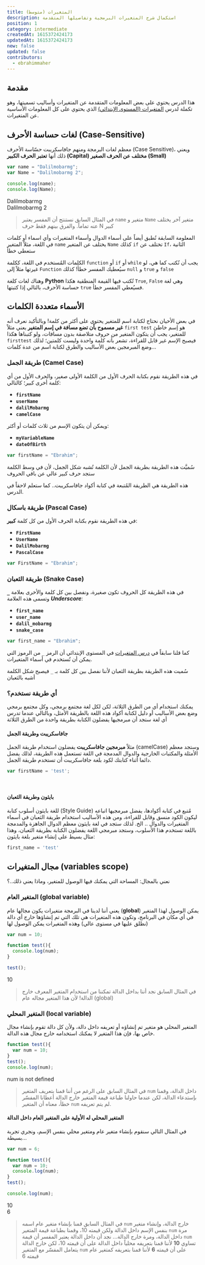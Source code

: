 ```yaml
---
title: المتغيرات (متوسط)
description: استكمال شرح المتغيرات البرمجية وتفاصيلها المتقدمة
position: 1
category: intermediate
createdAt: 1615372424173
updatedAt: 1615372424173
new: false
updated: false
contributors:
  - ebrahimmaher
---
```


## مقدمة
هذا الدرس يحتوي على بعض المعلومات المتقدمة عن المتغيرات وأساليب تسميتها، وهو تكملة لدرس [المتغيرات (المستوى اﻹبتدائي)](/tutorials/algorithms/fundamentals/variables) الذي يحتوي على كل المعلومات اﻷساسية عن المتغيرات.

## لغات حساسة اﻷحرف (Case-Sensitive)
معظم لغات البرمجة ومنهم جافاسكريبت حسّاسة اﻷحرف (Case Sensitive)، ويعني ذلك أنها **تعتبر الحرف الكبير (Capital) مختلف عن الحرف الصغير (Small)**

```js
var name = "Dalilmobarmg";
var Name = "Dalilmobarmg 2";

console.log(name);
console.log(Name);
```
<code-result>
Dalilmobarmg
<br>
Dalilmobarmg 2
</code-result>

> في المثال السابق نستنتج أن المفسر يعتبر `name` متغير و `Name` متغير آخر يختلف عنه تماماً. والفرق بينهم فقط حرف N كبير

<base-alert type="info">

المعلومة السابقة تُطبق أيضاً على أسماء الدوال وأسماء المتغيرات وأي اسماء أو كلمات في اللغة، مثلاً المتغير `name` يختلف عن المتغير `Name`
كذلك `if` تختلف عن `If`، الثانية ستعطي خطأ

</base-alert>

<base-alert type="warning">

الكلمات المُستخدم في اللغة، ككلمة `function` أو `if` أو `while` يجب أن تُكتب كما هي، لو غيرتها مثلاً إلى `Function` سيُعطيك المفسر خطأ! كذلك `null` و `true` و `false`

وهناك لغات كلغة **Python** تُكتب فيها القيمة المنطقية هكذا `True`, `False` وهي لغة حساسة اﻷحرف، بالتالي إذا كتبتها `true` فسيُعطي المفسر خطأ.

</base-alert>



## اﻷسماء متعددة الكلمات
في بعض اﻷحيان نحتاج لكتابة اسم للمتغير يحتوي على أكثر من كلمة! وبالتأكيد نعرف أنه **غير مسموح بأن تضع مسافة في إسم المتغير** يعني مثلاً `first test` هو إسم خاطئ للمتغير، يجب أن يتكون المتغير من حروف متلاصقة بدون مسافات، ولو كتبناها هكذا `firsttest` فيصبح اﻹسم غير قابل للقراءة، تشعر بأنه كلمة واحدة وليست كلمتين؛ لذلك وضع المبرمجين بعض الأساليب والطرق لكتابة اسم من عدة كلمات...

### طريقة الجمل (Camel Case)
في هذه الطريقة نقوم بكتابة الحرف اﻷول من الكلمة اﻷولى صغير، والحرف اﻷول من أي كلمة أخرى كبير؛ كالتالي:
- **`firstName`**
- **`userName`**
- **`dalilMobarmg`**
- **`camelCase`**

ويمكن أن يتكون اﻹسم من ثلاث كلمات أو أكثر:
- **`myVariableName`**
- **`dateOfBirth`**

```js
var firstName = "Ebrahim";
```

<base-alert type="tip">
سُميَّت هذه الطريقة بطريقة الجمل ﻷن الكلمة تُشبه شكل الجمل، ﻷن في وسط الكلمة ستجد حرف كبير عالي عن باقي الحروف
</base-alert>

<base-alert type="star">

هذه الطريقة هي الطريقة المُتبعة في كتابة أكواد جافاسكريبت.. كما ستعلم لاحقاً في الدرس.

</base-alert>

### طريقة باسكال (Pascal Case)
في هذه الطريقة نقوم بكتابة الحرف اﻷول من كل كلمة **كبير**:
- **`FirstName`**
- **`UserName`**
- **`DalilMobarmg`**
- **`PascalCase`**


```js
var FirstName = "Ebrahim";
```

### طريقة الثعبان (Snake Case)
في هذه الطريقة كل الحروف تكون صغيرة، ونفصل بين كل كلمة واﻷخرى بعلامة **`_`** وتسمى هذه العلامة ***Underscore***:
- **`first_name`**
- **`user_name`**
- **`dalil_mobarmg`**
- **`snake_case`**

```js
var first_name = "Ebrahim";
```

<base-alert type="info">

كما قلنا سابقاً في [درس المتغيرات](/tutorials/algorithms/fundamentals/variables) في المستوى اﻹبتدائي أن الرمز `_` من الرموز التي يمكن أن تُستخدم في أسماء المتغيرات.

</base-alert>

<base-alert type="tip">

سُميت هذه الطريقة بطريقة الثعبان ﻷننا نفصل بين كل كلمة بـ `_` فيصبح شكل الكلمة أشبه بالثعبان

</base-alert>

### أي طريقة نستخدم؟
يمكنك استخدام أي من الطرق الثلاثة، لكن لكل لغة مجتمع برمجي، وكل مجتمع برمجي وضع بعض اﻷساليب أو دليل لكتابة أكواد هذه اللغة بالطريقة اﻷمثل، وبالتالي عندما تدرس أي لغة ستجد أن مبرمجيها يفضلون الكتابة بطريقة واحدة من الطرق الثلاثة

#### جافاسكريبت وطريقة الجمل
مثلاً **مبرمجين جافاسكريبت** يفضلون استخدام طريقة الجمل (camelCase) وستجد معظم الأمثلة والمكتبات الخارجية والدوال المدمجة في اللغة تستعمل هذه الطريقة، لذلك يفضل دائما أثناء كتابتك لكود بلغة جافاسكريبت أن تستخدم طريقة الجمل.
```js
var firstName = 'test';
```
<br>

#### بايثون وطريقة الثعبان
للغة بايثون أسلوب كتابة (Style Guide) مُتبع في كتابة أكوادها، يفضل مبرمجيها اتباعه ليكون الكود منسق وقابل للقراءة، ومن هذه اﻷساليب استخدام طريقة الثعبان في أسماء المتغيرات والدوال .. الخ. لذلك ستجد في لغة بايثون معظم الدوال الجاهزة والمدمجة باللغة تستخدم هذا اﻷسلوب، وستجد مبرمجي اللغة يفضلون الكتابة بطريقة الثعبان، وهذا مثال بسيط على إنشاء متغير بلغة بايثون:
```py
first_name = 'test'
```

## مجال المتغيرات (variables scope)
نعني بالمجال: المساحة التي يمكنك فيها الوصول للمتغير، وماذا يعني ذلك..؟

### المتغير العام (global variable)
يعني أننا لدينا في البرمجة متغيرات يكون مجالها عام (**global**) يمكن الوصول لهذا المتغير في أي مكان في البرنامج، وتكون هذه المتغيرات هي تلك التي تم إنشاؤها خارج أي دالة (نطلق عليها في مستوى عالي) وهذه المتغيرات يمكن الوصول لها

```js
var num = 10;

function test(){
  console.log(num);
}

test();
```
<code-result>
10
</code-result>

> في المثال السابق نجد أننا بداخل الدالة تمكننا من استخدام المتغير المعرف خارج الدالة! ﻷن هذا المتغير مجاله عام (global)

### المتغير المحلي (local variable)
المتغير المحلي هو متغير تم إنشاؤه أو تعريفه داخل دالة، وﻷن كل دالة تقوم بإنشاء مجال خاص بها، فإن هذا المتغير لا يمكنك استخدامه خارج مجال هذه الدالة.

```js
function test(){
  var num = 10;
}
test();
console.log(num);
```
<code-result error>
num is not defined
</code-result>

> في المثال السابق على الرغم من أننا قمنا بتعريف المتغير `num` داخل الدالة، وقمنا بإستدعاء الدالة، لكن عندما حاولنا طباعة قيمة المتغير خارج الدالة أعطانا المفسّر خطأ، معناه أن المتغير `num` لم يتم تعريفه.


#### المتغير المحلي له اﻷولية على المتغير العام داخل الدالة
في المثال التالي سنقوم بإنشاء متغير عام ومتغير محلي بنفس اﻹسم، ونجري تجربة بسيطة...
```js
var num = 6;

function test(){
  var num = 10;
  console.log(num);
}
test();

console.log(num);
```
<code-result>
10
<br>
6
</code-result>

> في المثال السابق قمنا بإنشاء متغير عام اسمه `num` خارج الدالة، وإنشاء متغير بنفس اﻹسم داخل الدالة ولكن قيمته 10، وقمنا بطباعة قيمة المتغير `num` مرة داخل الدالة، ومرة خارج الدالة... نجد أن داخل الدالة يعتبر المفسر أن قيمة `num` تساوي **10** ﻷننا قمنا بتعريفه محلياً داخل الدالة على أن قيمته 10، لكن خارج الدالة يتعامل المفسّر مع المتغير `num` على أن قيمته **6** ﻷننا قمنا بتعريفه كمتغير عام قيمته 6
